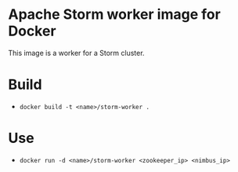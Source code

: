 # Apache Storm worker image for Docker

This image is a worker for a Storm cluster.

# Build

* ```docker build -t <name>/storm-worker .```

# Use

* ```docker run -d <name>/storm-worker <zookeeper_ip> <nimbus_ip>```
